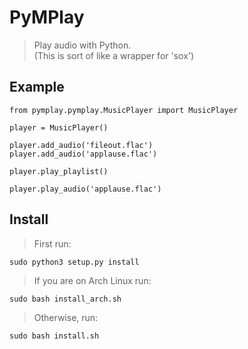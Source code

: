 # PyMPlay
> Play audio with Python.<br>
> (This is sort of like a wrapper for 'sox')

## Example

    from pymplay.pymplay.MusicPlayer import MusicPlayer

    player = MusicPlayer()

    player.add_audio('fileout.flac')
    player.add_audio('applause.flac')

    player.play_playlist()

    player.play_audio('applause.flac')

## Install
> First run:
>
    sudo python3 setup.py install
>
> If you are on Arch Linux run:
>
    sudo bash install_arch.sh
>
> Otherwise, run:
>
    sudo bash install.sh